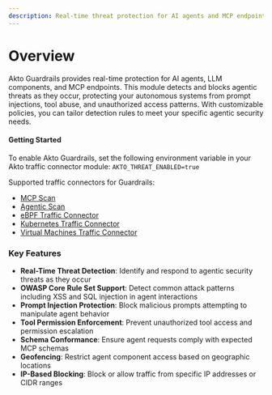 ```yaml
---
description: Real-time threat protection for AI agents and MCP endpoints
---
```


# Overview

Akto Guardrails provides real-time protection for AI agents, LLM components, and MCP endpoints. This module detects and blocks agentic threats as they occur, protecting your autonomous systems from prompt injections, tool abuse, and unauthorized access patterns. With customizable policies, you can tailor detection rules to meet your specific agentic security needs.

#### Getting Started

To enable Akto Guardrails, set the following environment variable in your Akto traffic connector module: `AKTO_THREAT_ENABLED=true`

Supported traffic connectors for Guardrails:
- [MCP Scan](../traffic-connector/mcp-scan/README.md)
- [Agentic Scan](../traffic-connector/agentic-scan/README.md)
- [eBPF Traffic Connector](../traffic-connector/ebpf/README.md)
- [Kubernetes Traffic Connector](../traffic-connector/kubernetes/kubernetes.md)
- [Virtual Machines Traffic Connector](../traffic-connector/virtual-machines/README.md)

### Key Features

- **Real-Time Threat Detection**: Identify and respond to agentic security threats as they occur
- **OWASP Core Rule Set Support**: Detect common attack patterns including XSS and SQL injection in agent interactions
- **Prompt Injection Protection**: Block malicious prompts attempting to manipulate agent behavior
- **Tool Permission Enforcement**: Prevent unauthorized tool access and permission escalation
- **Schema Conformance**: Ensure agent requests comply with expected MCP schemas
- **Geofencing**: Restrict agent component access based on geographic locations
- **IP-Based Blocking**: Block or allow traffic from specific IP addresses or CIDR ranges



